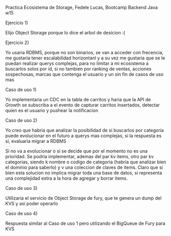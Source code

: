 Practica Ecosistema de Storage, Fedele Lucas, Bootcamp Backend Java w15

Ejercicio 1)

Elijo Object Storage porque lo dice el arbol de desicion :(

Ejercicio 2)

Yo usaria RDBMS, porque no son binarios, se van a acceder con frecencia, me gustaria tener 
escalabilidad horizontanl y a su vez me gustaria que se le puedan realizar querys complejas,
para no limitar a mi ecosistema a buscarlos solos por id, si no tambien por ranking de ventas,
acciones sospechosas, marcas que contenga el usuario y un sin fin de casos de uso mas

Caso de uso 1)

Yo implementaria un CDC en la tabla de carritos y haria que la API de Growth se subscriba a 
el evento de capturar carritos insertados, detectar quien es el usuario y pushear la notificacion

Caso de uso 2)

Yo creo que habria que analizar la posibilidad de si buscarlos por categoria puede evolucionar
en el futuro a querys mas complejas, si la respuesta es si, evaluaria migrar a RDBMS

Si no va a evolucionar o si se decide que por el momento no es una prioridad. Se podria 
implementar, ademas del par kv items, otro par kv categorias, siendo k nombre o codigo de 
categoria (habria que analizar bien el dominio para saberlo) y v una coleccion de claves de 
items. 
Claro que si bien esta solucion no implica migrar toda una base de datos, si 
representa una complejidad extra a la hora de agregar y borrar items.

Caso de uso 3)

Utilizaria el servicio de Object Storage de fury, que te genera un dump del KVS y asi poder
operarlo

Caso de uso 4)

Respuesta similar al Caso de uso 1 pero utilizando el BigQueue de Fury para KVS